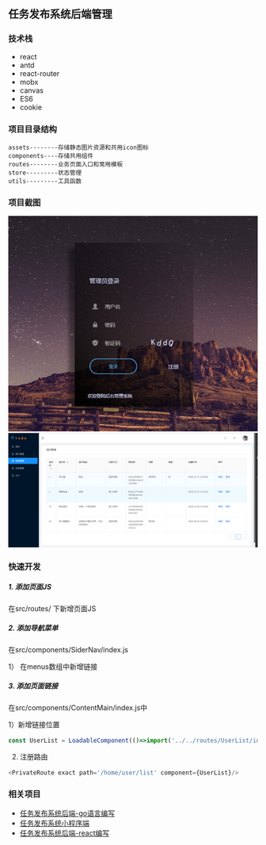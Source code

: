## 任务发布系统后端管理


### 技术栈

 - react
 - antd
 - react-router
 - mobx
 - canvas
 - ES6
 - cookie

### 项目目录结构

```
assets--------存储静态图片资源和共用icon图标
components----存储共用组件
routes--------业务页面入口和常用模板
store---------状态管理
utils---------工具函数

```


### 项目截图

![登录页面](https://github.com/pibigstar/admin-todo/blob/master/docs/screenshot/login.png)
![列表页面](https://github.com/pibigstar/admin-todo/blob/master/docs/screenshot/groups.png)



### 快速开发

##### 1. 添加页面JS

在src/routes/ 下新增页面JS

##### 2. 添加导航菜单
在src/components/SiderNav/index.js

1） 在menus数组中新增链接

##### 3. 添加页面链接

在src/components/ContentMain/index.js中

1）新增链接位置
```javascript
const UserList = LoadableComponent(()=>import('../../routes/UserList/index'))
```
2) 注册路由
```javascript
<PrivateRoute exact path='/home/user/list' component={UserList}/>
```



### 相关项目

- [任务发布系统后端-go语言编写](https://github.com/pibigstar/go-todo)
- [任务发布系统小程序端](https://github.com/pibigstar/wx-todo)
- [任务发布系统后端-react编写](https://github.com/pibigstar/admin-todo)
